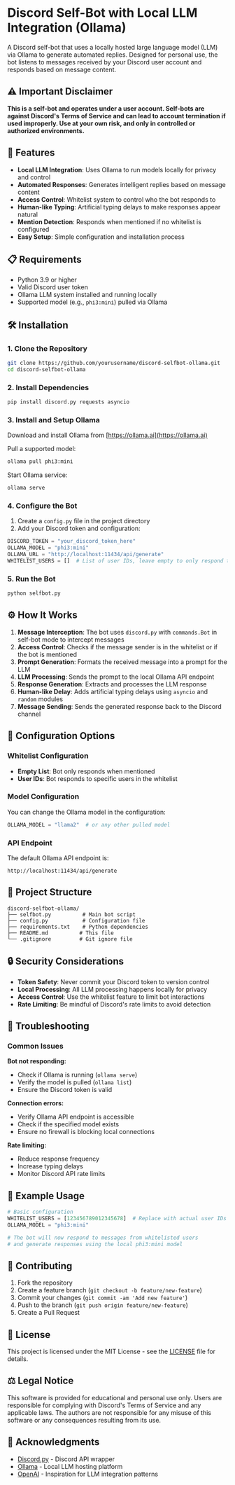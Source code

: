# Discord Self-Bot with Local LLM Integration (Ollama)

A Discord self-bot that uses a locally hosted large language model (LLM) via Ollama to generate automated replies. Designed for personal use, the bot listens to messages received by your Discord user account and responds based on message content.

## ⚠️ Important Disclaimer

**This is a self-bot and operates under a user account. Self-bots are against Discord's Terms of Service and can lead to account termination if used improperly. Use at your own risk, and only in controlled or authorized environments.**

## 🚀 Features

- **Local LLM Integration**: Uses Ollama to run models locally for privacy and control
- **Automated Responses**: Generates intelligent replies based on message content
- **Access Control**: Whitelist system to control who the bot responds to
- **Human-like Typing**: Artificial typing delays to make responses appear natural
- **Mention Detection**: Responds when mentioned if no whitelist is configured
- **Easy Setup**: Simple configuration and installation process

## 📋 Requirements

- Python 3.9 or higher
- Valid Discord user token
- Ollama LLM system installed and running locally
- Supported model (e.g., `phi3:mini`) pulled via Ollama

## 🛠️ Installation

### 1. Clone the Repository
```bash
git clone https://github.com/yourusername/discord-selfbot-ollama.git
cd discord-selfbot-ollama
```

### 2. Install Dependencies
```bash
pip install discord.py requests asyncio
```

### 3. Install and Setup Ollama
Download and install Ollama from [https://ollama.ai](https://ollama.ai)

Pull a supported model:
```bash
ollama pull phi3:mini
```

Start Ollama service:
```bash
ollama serve
```

### 4. Configure the Bot
1. Create a `config.py` file in the project directory
2. Add your Discord token and configuration:

```python
DISCORD_TOKEN = "your_discord_token_here"
OLLAMA_MODEL = "phi3:mini"
OLLAMA_URL = "http://localhost:11434/api/generate"
WHITELIST_USERS = []  # List of user IDs, leave empty to only respond to mentions
```

### 5. Run the Bot
```bash
python selfbot.py
```

## ⚙️ How It Works

1. **Message Interception**: The bot uses `discord.py` with `commands.Bot` in self-bot mode to intercept messages
2. **Access Control**: Checks if the message sender is in the whitelist or if the bot is mentioned
3. **Prompt Generation**: Formats the received message into a prompt for the LLM
4. **LLM Processing**: Sends the prompt to the local Ollama API endpoint
5. **Response Generation**: Extracts and processes the LLM response
6. **Human-like Delay**: Adds artificial typing delays using `asyncio` and `random` modules
7. **Message Sending**: Sends the generated response back to the Discord channel

## 🔧 Configuration Options

### Whitelist Configuration
- **Empty List**: Bot only responds when mentioned
- **User IDs**: Bot responds to specific users in the whitelist

### Model Configuration
You can change the Ollama model in the configuration:
```python
OLLAMA_MODEL = "llama2"  # or any other pulled model
```

### API Endpoint
The default Ollama API endpoint is:
```
http://localhost:11434/api/generate
```

## 📁 Project Structure

```
discord-selfbot-ollama/
├── selfbot.py          # Main bot script
├── config.py           # Configuration file
├── requirements.txt    # Python dependencies
├── README.md          # This file
└── .gitignore         # Git ignore file
```

## 🔒 Security Considerations

- **Token Safety**: Never commit your Discord token to version control
- **Local Processing**: All LLM processing happens locally for privacy
- **Access Control**: Use the whitelist feature to limit bot interactions
- **Rate Limiting**: Be mindful of Discord's rate limits to avoid detection

## 🐛 Troubleshooting

### Common Issues

**Bot not responding:**
- Check if Ollama is running (`ollama serve`)
- Verify the model is pulled (`ollama list`)
- Ensure the Discord token is valid

**Connection errors:**
- Verify Ollama API endpoint is accessible
- Check if the specified model exists
- Ensure no firewall is blocking local connections

**Rate limiting:**
- Reduce response frequency
- Increase typing delays
- Monitor Discord API rate limits

## 📝 Example Usage

```python
# Basic configuration
WHITELIST_USERS = [123456789012345678]  # Replace with actual user IDs
OLLAMA_MODEL = "phi3:mini"

# The bot will now respond to messages from whitelisted users
# and generate responses using the local phi3:mini model
```

## 🤝 Contributing

1. Fork the repository
2. Create a feature branch (`git checkout -b feature/new-feature`)
3. Commit your changes (`git commit -am 'Add new feature'`)
4. Push to the branch (`git push origin feature/new-feature`)
5. Create a Pull Request

## 📜 License

This project is licensed under the MIT License - see the [LICENSE](LICENSE) file for details.

## ⚖️ Legal Notice

This software is provided for educational and personal use only. Users are responsible for complying with Discord's Terms of Service and any applicable laws. The authors are not responsible for any misuse of this software or any consequences resulting from its use.

## 🙏 Acknowledgments

- [Discord.py](https://github.com/Rapptz/discord.py) - Discord API wrapper
- [Ollama](https://ollama.ai) - Local LLM hosting platform
- [OpenAI](https://openai.com) - Inspiration for LLM integration patterns
